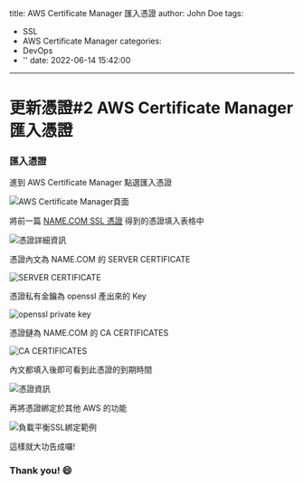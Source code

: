 title: AWS Certificate Manager 匯入憑證
author: John Doe
tags:
  - SSL
  - AWS Certificate Manager
categories:
  - DevOps
  - ''
date: 2022-06-14 15:42:00
---
# 更新憑證#2 AWS Certificate Manager 匯入憑證

### 匯入憑證

進到 AWS Certificate Manager 點選匯入憑證

![AWS Certificate Manager頁面](1655192633804.jpg)

將前一篇 [NAME.COM SSL 憑證](https://pa013971.github.io/blog/2022/06/13/NAME.COM%E5%BB%BA%E7%AB%8B%E6%86%91%E8%AD%89/) 得到的憑證填入表格中

![憑證詳細資訊](1655197062093.jpg)

憑證內文為 NAME.COM 的 SERVER CERTIFICATE

![SERVER CERTIFICATE](1655198650080.jpg)

憑證私有金鑰為 openssl 產出來的 Key

![openssl private key](1655198688389.jpg)

憑證鏈為 NAME.COM 的 CA CERTIFICATES

![CA CERTIFICATES](1655198667714.jpg)

內文都填入後即可看到此憑證的到期時間

![憑證資訊](1655198974266.jpg)

再將憑證綁定於其他 AWS 的功能 

![負載平衡SSL綁定範例](1655200003246.jpg)

這樣就大功告成囉!

### Thank you! :smile: